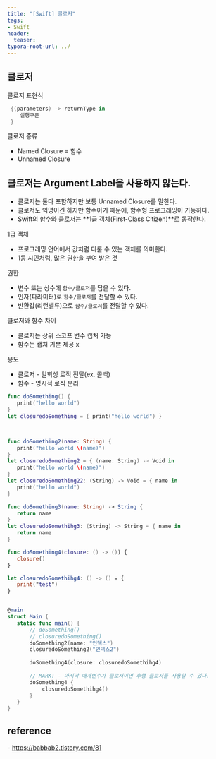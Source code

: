 ```yaml
---
title: "[Swift] 클로저"
tags: 
- Swift
header: 
  teaser: 
typora-root-url: ../
---
```


<!-- <img src="/assets/img/2025-05-08-[UIKit]-tableView2/1.png" alt="1" width="50%"> -->

<!-- <img src="{{ '/assets/img/2025-05-08-[UIKit]-tableView2/1.png' | relative_url }}" alt="이미지" width="30%"> -->

## 클로저

클로저 표현식
```swift
 {(parameters) -> returnType in
    실행구문
 }
```

클로저 종류
- Named Closure = 함수
- Unnamed Closure

## **클로저는 Argument Label을 사용하지 않는다.**

- 클로저는 둘다 포함하지만 보통 Unnamed Closure를 말한다.
-  클로저도 익명이긴 하지만 함수이기 때문에, 함수형 프로그래밍이 가능하다.
-  Swift의 함수와 클로저는 **1급 객체(First-Class Citizen)**로 동작한다.

 1급 객체
 - 프로그래밍 언어에서 값처럼 다룰 수 있는 객체를 의미한다.
 - 1등 시민처럼, 많은 권한을 부여 받은 것

 권한
 - 변수 또는 상수에 `함수/클로저`를 담을 수 있다.
 - 인자(파라미터)로 `함수/클로저`를 전달할 수 있다.
 - 반환값(리턴벨류)으로 `함수/클로저`를 전달할 수 있다.

 클로저와 함수 차이
 - 클로저는 상위 스코프 변수 캡처 가능
 - 함수는 캡처 기본 제공 x

 용도
 - 클로저 - 일회성 로직 전달(ex. 콜백)
 - 함수 - 명시적 로직 분리

 ```swift
func doSomething() {
    print("hello world")
}
let closuredoSomething = { print("hello world") }



func doSomething2(name: String) {
    print("hello world \(name)")
}
let closuredoSomething2 = { (name: String) -> Void in
    print("hello world \(name)")
}
let closuredoSomething22: (String) -> Void = { name in
    print("hello world")
}

func doSomething3(name: String) -> String {
    return name
}
let closuredoSomethihg3: (String) -> String = { name in
    return name
}

func doSomething4(closure: () -> ()) {
    closure()
}

let closuredoSomethihg4: () -> () = {
    print("test")
}


@main
struct Main {
    static func main() {
        // doSomething()
        // closuredoSomething()
        doSomething2(name: "인덱스")
        closuredoSomething2("인덱스2")
        
        doSomething4(closure: closuredoSomethihg4)
        
        // MARK: - 마지막 매개변수가 클로저이면 후행 클로저를 사용할 수 있다.
        doSomething4 {
            closuredoSomethihg4()
        }
    }
}
 ```



 ## reference

 \- https://babbab2.tistory.com/81